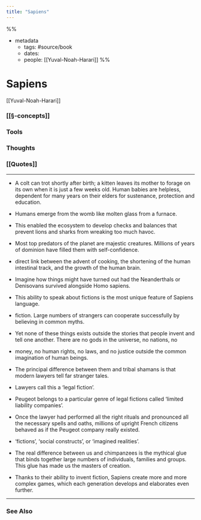 ```yaml
---
title: "Sapiens"
---
```

%%
- metadata
	- tags: #source/book
	- dates: 
	- people: [[Yuval-Noah-Harari]]
%%

# Sapiens
[[Yuval-Noah-Harari]]

### [[§-concepts]]

### Tools

### Thoughts

### [[Quotes]]
---

- A colt can trot shortly after birth; a kitten leaves its mother to forage on its own when it is just a few weeks old. Human babies are helpless, dependent for many years on their elders for sustenance, protection and education.

- Humans emerge from the womb like molten glass from a furnace.

- This enabled the ecosystem to develop checks and balances that prevent lions and sharks from wreaking too much havoc.

- Most top predators of the planet are majestic creatures. Millions of years of dominion have filled them with self-confidence.

- direct link between the advent of cooking, the shortening of the human intestinal track, and the growth of the human brain.


- Imagine how things might have turned out had the Neanderthals or Denisovans survived alongside Homo sapiens.

- This ability to speak about fictions is the most unique feature of Sapiens language.

- fiction. Large numbers of strangers can cooperate successfully by believing in common myths.

- Yet none of these things exists outside the stories that people invent and tell one another. There are no gods in the universe, no nations, no

- money, no human rights, no laws, and no justice outside the common imagination of human beings.

- The principal difference between them and tribal shamans is that modern lawyers tell far stranger tales.

- Lawyers call this a ‘legal fiction’.

- Peugeot belongs to a particular genre of legal fictions called ‘limited liability companies’.

- Once the lawyer had performed all the right rituals and pronounced all the necessary spells and oaths, millions of upright French citizens behaved as if the Peugeot company really existed.

- ‘fictions’, ‘social constructs’, or ‘imagined realities’.

- The real difference between us and chimpanzees is the mythical glue that binds together large numbers of individuals, families and groups. This glue has made us the masters of creation.

- Thanks to their ability to invent fiction, Sapiens create more and more complex games, which each generation develops and elaborates even further.


----
### See Also
